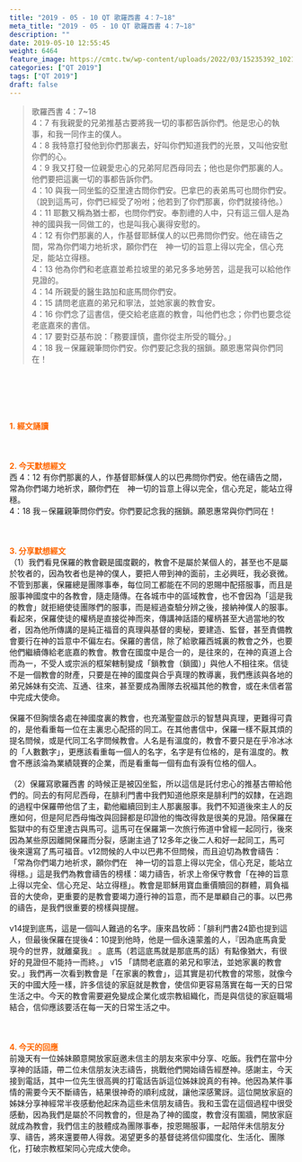 ```yaml
---
title: "2019 - 05 - 10 QT 歌羅西書 4：7~18"
meta_title: "2019 - 05 - 10 QT 歌羅西書 4：7~18"
description: ""
date: 2019-05-10 12:55:45
weight: 6464
feature_image: https://cmtc.tw/wp-content/uploads/2022/03/15235392_10211799862337740_180693556567566654_o-1.webp
categories: ["QT 2019"]
tags: ["QT 2019"]
draft: false
---
```


<blockquote>歌羅西書 4：7~18<br />
4：7 有我親愛的兄弟推基古要將我一切的事都告訴你們。他是忠心的執事，和我一同作主的僕人。<br />
4：8 我特意打發他到你們那裏去，好叫你們知道我們的光景，又叫他安慰你們的心。<br />
4：9 我又打發一位親愛忠心的兄弟阿尼西母同去；他也是你們那裏的人。他們要把這裏一切的事都告訴你們。<br />
4：10 與我一同坐監的亞里達古問你們安。巴拿巴的表弟馬可也問你們安。（說到這馬可，你們已經受了吩咐；他若到了你們那裏，你們就接待他。）<br />
4：11 耶數又稱為猶士都，也問你們安。奉割禮的人中，只有這三個人是為　神的國與我一同做工的，也是叫我心裏得安慰的。<br />
4：12 有你們那裏的人，作基督耶穌僕人的以巴弗問你們安。他在禱告之間，常為你們竭力地祈求，願你們在　神一切的旨意上得以完全，信心充足，能站立得穩。<br />
4：13 他為你們和老底嘉並希拉坡里的弟兄多多地勞苦，這是我可以給他作見證的。<br />
4：14 所親愛的醫生路加和底馬問你們安。<br />
4：15 請問老底嘉的弟兄和寧法，並她家裏的教會安。<br />
4：16 你們念了這書信，便交給老底嘉的教會，叫他們也念；你們也要念從老底嘉來的書信。<br />
4：17 要對亞基布說：「務要謹慎，盡你從主所受的職分。」<br />
4：18 我－保羅親筆問你們安。你們要記念我的捆鎖。願恩惠常與你們同在！</blockquote><br />
&nbsp;<br />
<br />
&nbsp;<br />
<br />
<span style="color: #ff6600;"><strong>1. </strong><strong>經文誦讀</strong></span><br />
<br />
<span style="color: #ff6600;"><strong> </strong></span><br />
<br />
<span style="color: #ff6600;"><strong>2. 今天默想</strong><strong>經文<br />
</strong></span>西 4：12 有你們那裏的人，作基督耶穌僕人的以巴弗問你們安。他在禱告之間，常為你們竭力地祈求，願你們在　神一切的旨意上得以完全，信心充足，能站立得穩。<br />
4：18 我－保羅親筆問你們安。你們要記念我的捆鎖。願恩惠常與你們同在！<br />
<br />
&nbsp;<br />
<br />
<span style="color: #ff6600;"><strong>3. 分享默想經文<br />
</strong></span>（1）我們看見保羅的教會觀是國度觀的，教會不是屬於某個人的，甚至也不是屬於牧者的，因為牧者也是神的僕人，要把人帶到神的面前，主必興旺，我必衰微。不管到那裏，保羅總是團隊事奉，每位同工都能在不同的恩賜中配搭服事，而且是服事神國度中的各教會，隨走隨傳。在各城市中的區域教會，也不會因為「這是我的教會」就拒絕使徒團隊們的服事，而是經過查驗分辨之後，接納神僕人的服事。看起來，保羅使徒的權柄是直接從神而來，傳講神話語的權柄甚至大過當地的牧者，因為他所傳講的是純正福音的真理與基督的奧秘，要建造、監督，甚至責備教會要行在神的旨意中不偏左右。保羅的書信，除了給歌羅西城裏的教會之外，也要他們繼續傳給老底嘉的教會。教會在國度中是合一的，是往來的，在神的真道上合而為一，不受人或宗派的框架轄制變成「鎖教會（鎖國）」與他人不相往來。信徒不是一個教會的財產，只要是在神的國度與合乎真理的教導裏，我們應該與各地的弟兄姊妹有交流、互通、往來，甚至要成為團隊去祝福其他的教會，或在未信者當中完成大使命。<br />
<br />
保羅不但胸懷各處在神國度裏的教會，也充滿聖靈啟示的智慧與真理，更難得可貴的，是他看重每一位在主裏忠心配搭的同工。在其他書信中，保羅一樣不厭其煩的提名問候，或是代同工名字問候教會。人名是有溫度的，教會不要只是在乎冷冰冰的「人數數字」，更應該看重每一個人的名字，名字是有位格的，是有溫度的。教會不應該淪為業績競賽的企業，而是看重每一個有血有淚有位格的個人。<br />
<br />
（2）保羅寫歌羅西書 的時候正是被囚坐監，所以這信是託付忠心的推基古帶給他們的。同去的有阿尼西母，在腓利門書中我們知道他原來是腓利門的奴隸，在逃跑的過程中保羅帶他信了主，勸他繼續回到主人那裏服事。我們不知道後來主人的反應如何，但是阿尼西母悔改與回歸都是印證他的悔改得救是很美的見證。陪保羅在監獄中的有亞里達古與馬可。這馬可在保羅第一次旅行佈道中曾經一起同行，後來因為某些原因離開保羅而分裂，感謝主過了12多年之後二人和好一起同工，馬可後來還寫了馬可福音。v12問候的人中以巴弗不但問候，而且迫切為教會禱告：「常為你們竭力地祈求，願你們在　神一切的旨意上得以完全，信心充足，能站立得穩。」這是我們為教會禱告的榜樣：竭力禱告，祈求上帝保守教會「在神的旨意上得以完全、信心充足、站立得穩」。教會是耶穌用寶血重價贖回的群體，肩負福音的大使命，更重要的是教會要竭力遵行神的旨意，而不是單顧自己的事。以巴弗的禱告，是我們很重要的榜樣與提醒。<br />
<br />
v14提到底馬，這是一個叫人難過的名字。康來昌牧師：「腓利門書24節也提到這人，但最後保羅在提後4：10提到他時，他是一個永遠蒙羞的人，『因為底馬貪愛現今的世界，就離棄我』 。底馬（若這底馬就是那底馬的話）有點像猶大，有很好的見證但不能持一而終。」 v15 「請問老底嘉的弟兄和寧法，並她家裏的教會安。」我們再一次看到教會是「在家裏的教會」，這其實是初代教會的常態，就像今天的中國大陸一樣，許多信徒的家庭就是教會，使信仰更容易落實在每一天的日常生活之中。今天的教會需要避免變成企業化或宗教組織化，而是與信徒的家庭職場結合，信仰應該要活在每一天的日常生活之中。<br />
<br />
&nbsp;<br />
<br />
<span style="color: #ff6600;"><strong>4. 今天的回應<br />
</strong></span>前幾天有一位姊妹願意開放家庭邀未信主的朋友來家中分享、吃飯。我們在當中分享神的話語，帶二位未信朋友決志禱告，挑戰他們開始禱告經歷神。感謝主，今天接到電話，其中一位先生很高興的打電話告訴這位姊妹說真的有神。他因為某件事情的需要今天不斷禱告，結果很神奇的順利成就，讓他深感驚訝。這位開放家庭的姊妹分享神經常半夜感動他起床為這些未信朋友禱告。我和玉雲在這個過程中很受感動，因為我們是屬於不同教會的，但是為了神的國度，教會沒有圍牆，開放家庭就成為教會，我們信主的肢體成為團隊事奉，按恩賜服事，一起陪伴未信朋友分享、禱告，將來還要帶人得救。渴望更多的基督徒將信仰國度化、生活化、團隊化，打破宗教框架同心完成大使命。
        